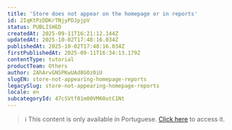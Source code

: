 ```yaml
---
title: 'Store does not appear on the homepage or in reports'
id: 2IqKtPzDDKrTNjyPDJpjpV
status: PUBLISHED
createdAt: 2025-09-11T16:21:12.144Z
updatedAt: 2025-10-02T17:48:16.034Z
publishedAt: 2025-10-02T17:48:16.034Z
firstPublishedAt: 2025-09-11T16:34:13.179Z
contentType: tutorial
productTeam: Others
author: 2AhArvGNSPKwUAd8GOz0iU
slugEN: store-not-appearing-homepage-reports
legacySlug: store-not-appearing-homepage-reports
locale: en
subcategoryId: 47cSVtf01m00VM60utC1Nt
---
```


> ℹ️ This content is only available in Portuguese. [Click here](/en/tutorial/loja-nao-aparece-pagina-inicial-relatorios--2IqKtPzDDKrTNjyPDJpjpV) to access it.
